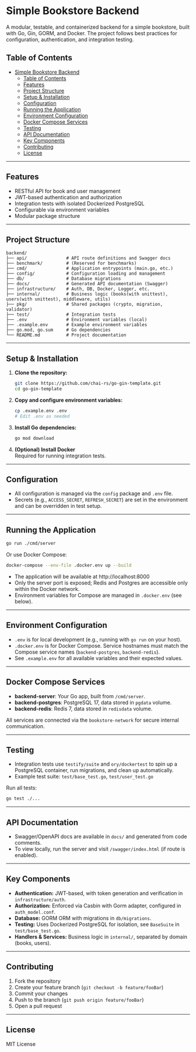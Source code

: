 # Simple Bookstore Backend

A modular, testable, and containerized backend for a simple bookstore, built with Go, Gin, GORM, and Docker. The project follows best practices for configuration, authentication, and integration testing.

## Table of Contents

- [Simple Bookstore Backend](#simple-bookstore-backend)
  - [Table of Contents](#table-of-contents)
  - [Features](#features)
  - [Project Structure](#project-structure)
  - [Setup \& Installation](#setup--installation)
  - [Configuration](#configuration)
  - [Running the Application](#running-the-application)
  - [Environment Configuration](#environment-configuration)
  - [Docker Compose Services](#docker-compose-services)
  - [Testing](#testing)
  - [API Documentation](#api-documentation)
  - [Key Components](#key-components)
  - [Contributing](#contributing)
  - [License](#license)

---

## Features

- RESTful API for book and user management
- JWT-based authentication and authorization
- Integration tests with isolated Dockerized PostgreSQL
- Configurable via environment variables
- Modular package structure

---

## Project Structure

```
backend/
├── api/               # API route definitions and Swagger docs
├── benchmark/         # (Reserved for benchmarks)
├── cmd/               # Application entrypoints (main.go, etc.)
├── config/            # Configuration loading and management
├── db/                # Database migrations
├── docs/              # Generated API documentation (Swagger)
├── infrastructure/    # Auth, DB, Docker, Logger, etc.
├── internal/          # Business logic (books(with unittest), users(with unittest), middleware, utils)
├── pkg/               # Shared packages (crypto, migration, validator)
├── test/              # Integration tests
├── .env               # Environment variables (local)
├── .example.env       # Example environment variables
├── go.mod, go.sum     # Go dependencies
└── README.md          # Project documentation
```

---

## Setup & Installation

1. **Clone the repository:**
   ```sh
   git clone https://github.com/chai-rs/go-gin-template.git
   cd go-gin-template
   ```

2. **Copy and configure environment variables:**
   ```sh
   cp .example.env .env
   # Edit .env as needed
   ```

3. **Install Go dependencies:**
   ```sh
   go mod download
   ```

4. **(Optional) Install Docker**  
   Required for running integration tests.

---

## Configuration

- All configuration is managed via the `config` package and `.env` file.
- Secrets (e.g., `ACCESS_SECRET`, `REFRESH_SECRET`) are set in the environment and can be overridden in test setup.

---

## Running the Application

```sh
go run ./cmd/server
```

Or use Docker Compose:

```sh
docker-compose --env-file .docker.env up --build
```

- The application will be available at http://localhost:8000
- Only the server port is exposed; Redis and Postgres are accessible only within the Docker network.
- Environment variables for Compose are managed in `.docker.env` (see below).

---

## Environment Configuration

- `.env` is for local development (e.g., running with `go run` on your host).
- `.docker.env` is for Docker Compose. Service hostnames must match the Compose service names (`backend-postgres`, `backend-redis`).
- See `.example.env` for all available variables and their expected values.

---

## Docker Compose Services

- **backend-server**: Your Go app, built from `/cmd/server`.
- **backend-postgres**: PostgreSQL 17, data stored in `pgdata` volume.
- **backend-redis**: Redis 7, data stored in `redisdata` volume.

All services are connected via the `bookstore-network` for secure internal communication.

---

## Testing

- Integration tests use `testify/suite` and `ory/dockertest` to spin up a PostgreSQL container, run migrations, and clean up automatically.
- Example test suite: `test/base_test.go`, `test/user_test.go`

Run all tests:

```sh
go test ./...
```

---

## API Documentation

- Swagger/OpenAPI docs are available in `docs/` and generated from code comments.
- To view locally, run the server and visit `/swagger/index.html` (if route is enabled).

---

## Key Components

- **Authentication:** JWT-based, with token generation and verification in `infrastructure/auth`.
- **Authorization:** Enforced via Casbin with Gorm adapter, configured in `auth_model.conf`.
- **Database:** GORM ORM with migrations in `db/migrations`.
- **Testing:** Uses Dockerized PostgreSQL for isolation, see `BaseSuite` in `test/base_test.go`.
- **Handlers & Services:** Business logic in `internal/`, separated by domain (books, users).

---

## Contributing

1. Fork the repository
2. Create your feature branch (`git checkout -b feature/fooBar`)
3. Commit your changes
4. Push to the branch (`git push origin feature/fooBar`)
5. Open a pull request

---

## License

MIT License
